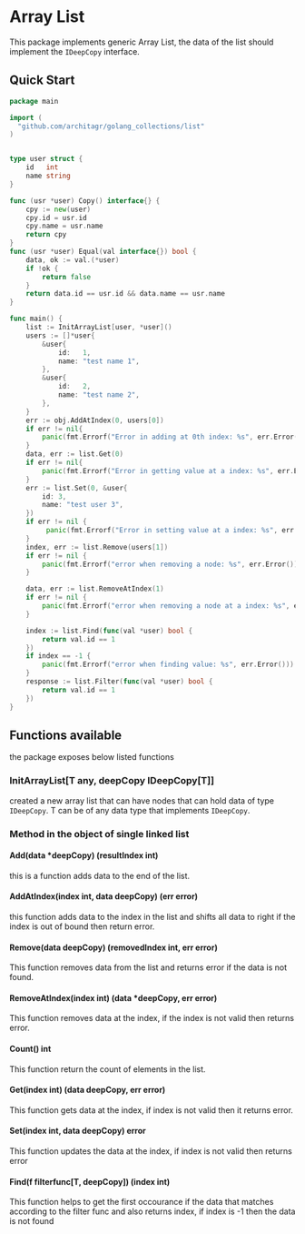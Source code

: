 # Array List

This package implements generic Array List, the data of the list should implement the `IDeepCopy` interface.

## Quick Start
```go
package main

import (
  "github.com/architagr/golang_collections/list"
)


type user struct {
	id   int
	name string
}

func (usr *user) Copy() interface{} {
	cpy := new(user)
	cpy.id = usr.id
	cpy.name = usr.name
	return cpy
}
func (usr *user) Equal(val interface{}) bool {
	data, ok := val.(*user)
	if !ok {
		return false
	}
	return data.id == usr.id && data.name == usr.name
}

func main() {
    list := InitArrayList[user, *user]()
    users := []*user{
		&user{
			id:   1,
			name: "test name 1",
		},
		&user{
			id:   2,
			name: "test name 2",
		},
	}
    err := obj.AddAtIndex(0, users[0])
    if err != nil{
        panic(fmt.Errorf("Error in adding at 0th index: %s", err.Error()))
    }
    data, err := list.Get(0)
    if err != nil{
        panic(fmt.Errorf("Error in getting value at a index: %s", err.Error()))
    }
    err := list.Set(0, &user{
        id: 3,
        name: "test user 3",
    })
	if err != nil {
		 panic(fmt.Errorf("Error in setting value at a index: %s", err.Error()))
	}
    index, err := list.Remove(users[1])
	if err != nil {
		panic(fmt.Errorf("error when removing a node: %s", err.Error()))
	}

    data, err := list.RemoveAtIndex(1)
	if err != nil {
		panic(fmt.Errorf("error when removing a node at a index: %s", err.Error()))
	}

    index := list.Find(func(val *user) bool {
		return val.id == 1
	})
    if index == -1 {
		panic(fmt.Errorf("error when finding value: %s", err.Error()))
	}
    response := list.Filter(func(val *user) bool {
		return val.id == 1
	})
}
```
## Functions available

the package exposes below listed functions

### InitArrayList[T any, deepCopy IDeepCopy[T]]

created a new array list that can have nodes that can hold data of type `IDeepCopy`.
T can be of any data type that implements `IDeepCopy`.

### Method in the object of single linked list
#### Add(data *deepCopy) (resultIndex int)

this is a function adds data to the end of the list.

#### AddAtIndex(index int, data deepCopy) (err error)

this function adds data to the index in the list and shifts all data to right if the index is out of bound then return error.

#### Remove(data deepCopy) (removedIndex int, err error)

This function removes data from the list and returns error if the data is not found.

#### RemoveAtIndex(index int) (data *deepCopy, err error)

This function removes data at the index, if the index is not valid then returns error.

#### Count() int

This function return the count of elements in the list.

#### Get(index int) (data deepCopy, err error)

This function gets data at the index, if index is not valid then it returns error.

#### Set(index int, data deepCopy) error

This function updates the data at the index, if index is not valid then returns error

#### Find(f filterfunc[T, deepCopy]) (index int)

This function helps to get the first occourance if the data that matches according to the filter func and also returns index, if index is -1 then the data is not found

